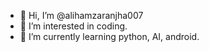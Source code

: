 - 👋 Hi, I’m @alihamzaranjha007
- 👀 I’m interested in coding.
- 🌱 I’m currently learning python, AI, android.
